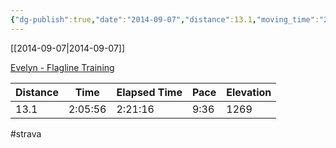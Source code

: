 ```yaml
---
{"dg-publish":true,"date":"2014-09-07","distance":13.1,"moving_time":"2:05:56","elapsed_time":"2:21:16","pace":"9:36","total_elevation_gain":1269,"url":"https://www.strava.com/activities/191503106","permalink":"/01-personal/strava/2014-09-07-evelyn-flagline-training/","dgPassFrontmatter":true}
---
```



[[2014-09-07\|2014-09-07]]

[Evelyn - Flagline Training](https://www.strava.com/activities/191503106)

| Distance | Time    | Elapsed Time | Pace | Elevation |
| -------- | ------- | ------------ | ---- | --------- |
| 13.1     | 2:05:56 | 2:21:16      | 9:36 | 1269      |




#strava
